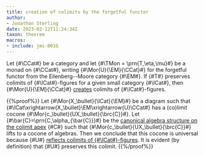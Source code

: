 ```yaml
---
title: creation of colimits by the forgetful functor
author:
- Jonathan Sterling
date: 2023-02-12T11:24:34Z
taxon: theorem
macros:
- include: jms-001G
---
```


Let {#\CCat#} be a category and let {#\TMon = \prn{T,\eta,\mu}#} be a monad on {#\CCat#}, writing {#\Mor{U}{\EM}{\CCat}#} for the forgetful functor from the Eilenberg--Moore category {#\EM#}. If {#T#} preserves colimits of {#\ICat#}-figures for a given small category {#\ICat#}, then {#\Mor{U}{\EM}{\CCat}#} [creates](jms-001H) colimits of {#\ICat#}-figures.

{{%proof%}}
Let {#\Mor{X_\bullet}{\ICat}{\EM}#} be a diagram such that {#\ICat\xrightarrow{X_\bullet}\EM\xrightarrow{U}\CCat#} has a (co)limit cocone {#\Mor{c_\bullet}{UX_\bullet}{\brc{C}}#}. Let {#\bar{C}=\prn{C,\alpha_{\bar{C}}}#} be the [canonical algebra structure on the colimit apex](jms-001J) {#C#} such that {#\Mor{c_\bullet}{UX_\bullet}{\brc{C}}#} lifts to a cocone of algebras. Then we conclude that this cocone is universal because {#U#} [reflects colimits of {#\ICat#}-figures](jms-001G). It is evident (by definition) that {#U#} preserves this colimit.
{{%/proof%}}
